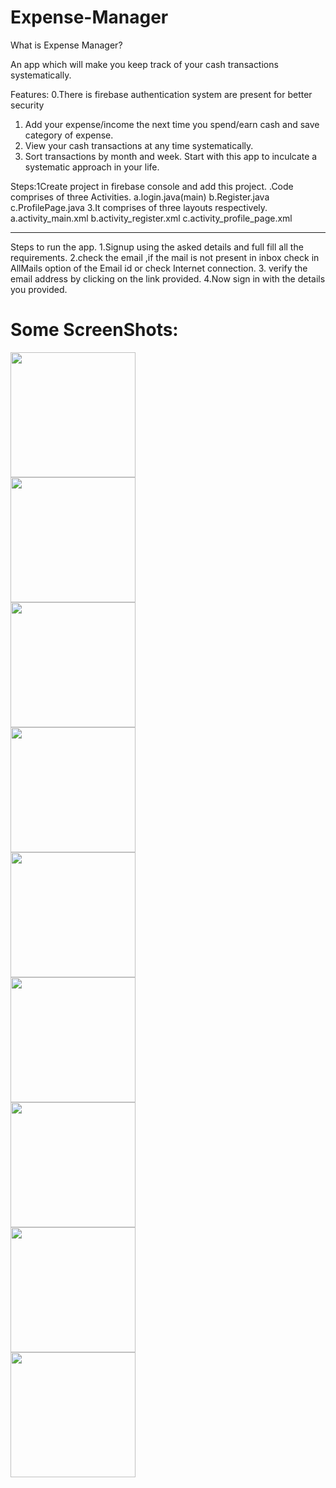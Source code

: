 # Expense-Manager
What is Expense Manager?

An app which will make you keep track of your cash transactions systematically.

Features:
  0.There is firebase authentication system are present for better security 
  1. Add your expense/income the next time you spend/earn cash and save category of expense.
  2. View your cash transactions at any time systematically.
  3. Sort transactions by month and week.
Start with this app to inculcate a systematic approach in your life.

Steps:1Create project in firebase console and add this project.
.Code comprises of three Activities.
  	a.login.java(main)
	b.Register.java
	c.ProfilePage.java
3.It comprises of three layouts respectively.
	a.activity_main.xml
	b.activity_register.xml
	c.activity_profile_page.xml
**********************************************************************************
Steps to run the app.
1.Signup using the asked details and full fill all the requirements.
2.check the email ,if the mail is not present in inbox check in AllMails option of the Email id or check Internet connection.
3. verify the email address by clicking on the link provided.
4.Now sign in with the details you provided.

  
# Some ScreenShots:
<div>
    <img src="/Screenshots/1st.jpg" width="200px" margin="1%"</img> 

   <div>
    <img src="/Screenshots/2nd.jpg" width="200px"></img> 
   <div>
    <img src="/Screenshots/3rd.jpg" width="200px"></img>
<div>
    <img src="/Screenshots/4th.jpg" width="200px"></img> 

<div>
    <img src="/Screenshots/5th.jpg" width="200px"></img> 
<div>
    <img src="/Screenshots/6th.jpg" width="200px"></img> 
<div>
    <img src="/Screenshots/7th.jpg" width="200px"></img> 
<div>
    <img src="/Screenshots/8th.jpg" width="200px"></img> 
<div>
   <img src="/Screenshots/9th.jpg" width="200px"></img> 
</div>

